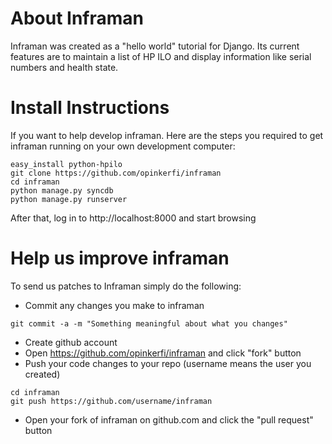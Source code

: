 About Inframan
==============

Inframan was created as a "hello world" tutorial for Django. Its current features are to maintain a list of HP ILO and display information like serial numbers and health state.

Install Instructions
====================

If you want to help develop inframan. Here are the steps you required to get inframan running on your own development computer:

```
easy_install python-hpilo
git clone https://github.com/opinkerfi/inframan
cd inframan
python manage.py syncdb
python manage.py runserver
```

After that, log in to http://localhost:8000 and start browsing

Help us improve inframan
========================

To send us patches to Inframan simply do the following:

* Commit any changes you make to inframan
```
git commit -a -m "Something meaningful about what you changes"
```

* Create github account
* Open https://github.com/opinkerfi/inframan and click "fork" button
* Push your code changes to your repo (username means the user you created)
```
cd inframan
git push https://github.com/username/inframan
```

* Open your fork of inframan on github.com and click the "pull request" button
